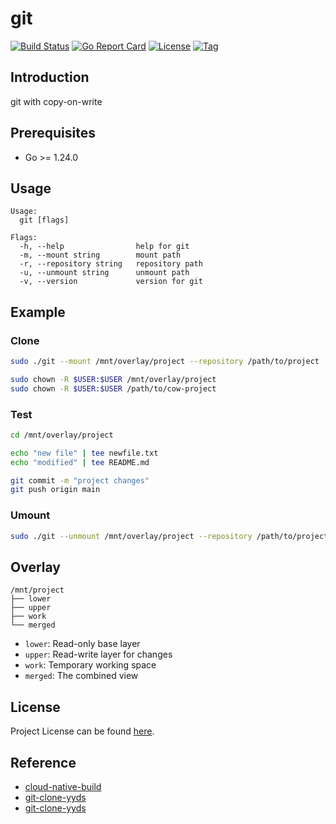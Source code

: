 # git

[![Build Status](https://github.com/repo-scm/git/workflows/ci/badge.svg?branch=main&event=push)](https://github.com/repo-scm/git/actions?query=workflow%3Aci)
[![Go Report Card](https://goreportcard.com/badge/github.com/repo-scm/git)](https://goreportcard.com/report/github.com/repo-scm/git)
[![License](https://img.shields.io/github/license/repo-scm/git.svg)](https://github.com/repo-scm/git/blob/main/LICENSE)
[![Tag](https://img.shields.io/github/tag/repo-scm/git.svg)](https://github.com/repo-scm/git/tags)



## Introduction

git with copy-on-write



## Prerequisites

- Go >= 1.24.0



## Usage

```
Usage:
  git [flags]

Flags:
  -h, --help                help for git
  -m, --mount string        mount path
  -r, --repository string   repository path
  -u, --unmount string      unmount path
  -v, --version             version for git
```



## Example

### Clone

```bash
sudo ./git --mount /mnt/overlay/project --repository /path/to/project

sudo chown -R $USER:$USER /mnt/overlay/project
sudo chown -R $USER:$USER /path/to/cow-project
```

### Test

```bash
cd /mnt/overlay/project

echo "new file" | tee newfile.txt
echo "modified" | tee README.md

git commit -m "project changes"
git push origin main
```

### Umount

```bash
sudo ./git --unmount /mnt/overlay/project --repository /path/to/project
```



## Overlay

```
/mnt/project
├── lower
├── upper
├── work
└── merged
```

- `lower`: Read-only base layer
- `upper`: Read-write layer for changes
- `work`: Temporary working space
- `merged`: The combined view



## License

Project License can be found [here](LICENSE).



## Reference

- [cloud-native-build](https://docs.cnb.cool/zh/)
- [git-clone-yyds](https://cloud.tencent.com/developer/article/2456809)
- [git-clone-yyds](https://cnb.cool/cnb/cool/git-clone-yyds)
